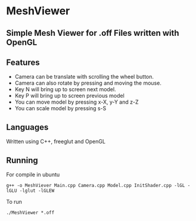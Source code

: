 # MeshViewer
## Simple Mesh Viewer for .off Files written with OpenGL

## Features

- Camera can be translate with scrolling the wheel button.
- Camera can also rotate by pressing and moving the mouse.
- Key N will bring up to screen next model.
- Key P will bring up to screen previous model
- You can move model by pressing x-X, y-Y and z-Z
- You can scale model by pressing s-S

## Languages

Written using C++, freeglut and OpenGL

## Running

For compile in ubuntu

```
g++ -o MeshViever Main.cpp Camera.cpp Model.cpp InitShader.cpp -lGL -lGLU -lglut -lGLEW
```

To run

```
./MeshViewer *.off
```
